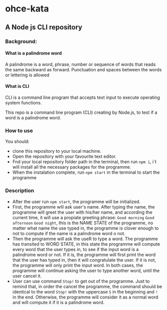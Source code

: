 # ohce-kata
## A Node js CLI repository

### Background:
#### What is a palindrome word
A palindrome is a word, phrase, number or sequence of words that reads the same backward as forward. Punctuation and spaces between the words or lettering is allowed
#### What is CLI
CLI is a command line program that accepts text input to execute operating system functions.

This repo is a command line program (CLI) creating by Node.js, to test if a word is a palindrome word.

### How to use
You should:
- clone this repository to your local machine.
- Open the repository with your favourite text editor.
- Fnd your local repository folder path in the terminal, then run ```npm i```, i`t will install all the necessary packages for the programme.
- When the instalation complete, run ```npm start```  in the terminal to start the programme

### Description
- After the user run ```npm start```, the programme will be initialized.
- First, the programme will ask user's name. After typing the name, the programme will greet the user with his/her name, and according the current time, it will use a propiate greeting phrase: ```Good morning``` ```Good afternoon``` ```Good night```, this is the NAME STATE of the programme, no matter what name the use typed in, the programme is clover enough to not to compute if the name is a palindrome word o not.
- Then the programme will ask the useR to type a word. The programme has transited to WORD STATE, in this state the programme will compute every word that the user types in, to see if the input word is a palindrome word or not. If it is, the programme will first print the word that the user has typed in, then it will congratulate the user. If it is not, the programme will only print the input word. In both cases, the programme will continue asking the user to type another word, until the user cancel it.
- User can use command ```Stop!``` to get out of the programme. Just to remind that, in order the cancel the programme, the command should be identical to the word ```Stop!``` with the uppercase ```S``` in the beginning and ```!``` in the end. Otherwise, the programme will consider it as a normal word and will compute it if it is a palindrome word.
